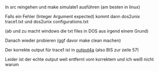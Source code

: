 In src reingehen und make simulate1 ausführen (am besten in linux)

Falls ein Fehler (Integer Argument expected) kommt dann dos2unix trace1.txt und dos2unix configurations.txt 

(ab und zu macht windows die txt files in DOS aus irgend einem Grund)

Danach wieder probieren (ggf davor make clean machen) 

Der korrekte output für trace1 ist in [output4a](/src/output4a.txt#L57) (also BIS zur zeile 57) 

Leider ist der echte output weit entfernt vom korrektem und ich weiß nicht warum
    
